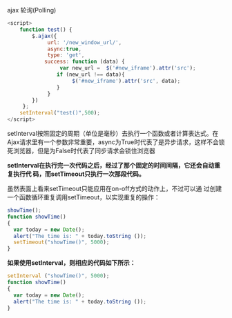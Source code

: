 ajax 轮询(Polling)

```javascript
<script>
    function test() {
        $.ajax({
             url: '/new_window_url/',
             async:true,
             type: 'get',
            success: function (data) {
                 var new_url =  $('#new_iframe').attr('src');
                if (new_url !== data){
                     $('#new_iframe').attr('src', data);
                }
             }
        })
     };
	setInterval("test()",500);
</script>
```

setInterval按照固定的周期（单位是毫秒）去执行一个函数或者计算表达式。在Ajax请求里有一个参数非常重要，async为True时代表了是异步请求，这样不会锁死浏览器，但是为False时代表了同步请求会锁住浏览器

 **setInterval在执行完一次代码之后，经过了那个固定的时间间隔，它还会自动重复执行代 码，而setTimeout只执行一次那段代码。**

虽然表面上看来setTimeout只能应用在on-off方式的动作上，不过可以通 过创建一个函数循环重复调用setTimeout，以实现重复的操作：



```javascript
showTime();
function showTime()
{
  var today = new Date();
  alert("The time is: " + today.toString ());
  setTimeout("showTime()", 5000);
}
```



**如果使用setInterval，则相应的代码如下所示：**

```javascript
setInterval ("showTime()", 5000);
function showTime()
{
  var today = new Date();
  alert("The time is: " + today.toString ());
}
```

